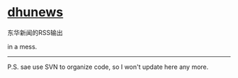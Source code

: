 # [dhunews](http://dhunews.sinaapp.com/)

东华新闻的RSS输出

in a mess.

----
P.S. sae use SVN to organize code, so I won't update here any more.
